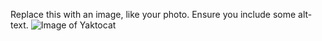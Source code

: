 Replace this with an image, like your photo. Ensure you include some alt-text.
![Image of Yaktocat](https://octobex.github.com/images/yaktocat.png)
